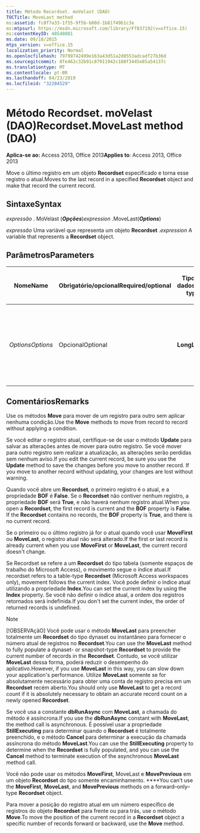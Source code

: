 ```yaml
---
title: Método Recordset. moVelast (DAO)
TOCTitle: MoveLast method
ms:assetid: fc0f7a33-1f55-9f5b-b00d-1b81f49b1c3e
ms:mtpsurl: https://msdn.microsoft.com/library/Ff837192(v=office.15)
ms:contentKeyID: 48548881
ms.date: 09/18/2015
mtps_version: v=office.15
localization_priority: Normal
ms.openlocfilehash: 79799742499e163a43d51a2d8553adcadf27b36d
ms.sourcegitcommit: 8fe462c32b91c87911942c188f3445e85a54137c
ms.translationtype: MT
ms.contentlocale: pt-BR
ms.lasthandoff: 04/23/2019
ms.locfileid: "32284529"
---
```

# <a name="recordsetmovelast-method-dao"></a><span data-ttu-id="c929f-102">Método Recordset. moVelast (DAO)</span><span class="sxs-lookup"><span data-stu-id="c929f-102">Recordset.MoveLast method (DAO)</span></span>

<span data-ttu-id="c929f-103">**Aplica-se ao:** Access 2013, Office 2013</span><span class="sxs-lookup"><span data-stu-id="c929f-103">**Applies to**: Access 2013, Office 2013</span></span>

<span data-ttu-id="c929f-104">Move o último registro em um objeto **Recordset** especificado e torna esse registro o atual.</span><span class="sxs-lookup"><span data-stu-id="c929f-104">Moves to the last record in a specified **Recordset** object and make that record the current record.</span></span>

## <a name="syntax"></a><span data-ttu-id="c929f-105">Sintaxe</span><span class="sxs-lookup"><span data-stu-id="c929f-105">Syntax</span></span>

<span data-ttu-id="c929f-106">*expressão* . MoVelast (***Opções***)</span><span class="sxs-lookup"><span data-stu-id="c929f-106">*expression* .MoveLast(***Options***)</span></span>

<span data-ttu-id="c929f-107">*expressão* Uma variável que representa um objeto **Recordset** .</span><span class="sxs-lookup"><span data-stu-id="c929f-107">*expression* A variable that represents a **Recordset** object.</span></span>

## <a name="parameters"></a><span data-ttu-id="c929f-108">Parâmetros</span><span class="sxs-lookup"><span data-stu-id="c929f-108">Parameters</span></span>

<table>
<colgroup>
<col style="width: 25%" />
<col style="width: 25%" />
<col style="width: 25%" />
<col style="width: 25%" />
</colgroup>
<thead>
<tr class="header">
<th><p><span data-ttu-id="c929f-109">Nome</span><span class="sxs-lookup"><span data-stu-id="c929f-109">Name</span></span></p></th>
<th><p><span data-ttu-id="c929f-110">Obrigatório/opcional</span><span class="sxs-lookup"><span data-stu-id="c929f-110">Required/optional</span></span></p></th>
<th><p><span data-ttu-id="c929f-111">Tipo de dados</span><span class="sxs-lookup"><span data-stu-id="c929f-111">Data type</span></span></p></th>
<th><p><span data-ttu-id="c929f-112">Descrição</span><span class="sxs-lookup"><span data-stu-id="c929f-112">Description</span></span></p></th>
</tr>
</thead>
<tbody>
<tr class="odd">
<td><p><span data-ttu-id="c929f-113"><em>Options</em></span><span class="sxs-lookup"><span data-stu-id="c929f-113"><em>Options</em></span></span></p></td>
<td><p><span data-ttu-id="c929f-114">Opcional</span><span class="sxs-lookup"><span data-stu-id="c929f-114">Optional</span></span></p></td>
<td><p><span data-ttu-id="c929f-115"><strong>Long</strong></span><span class="sxs-lookup"><span data-stu-id="c929f-115"><strong>Long</strong></span></span></p></td>
<td><p><span data-ttu-id="c929f-116">Defina para <strong>dbRunAsync</strong> para executar a chamada de <strong>MoveLast</strong> de forma assíncrona.</span><span class="sxs-lookup"><span data-stu-id="c929f-116">Set to <strong>dbRunAsync</strong> to rune the call to <strong>MoveLast</strong> asynchronously.</span></span></p></td>
</tr>
</tbody>
</table>


## <a name="remarks"></a><span data-ttu-id="c929f-117">Comentários</span><span class="sxs-lookup"><span data-stu-id="c929f-117">Remarks</span></span>

<span data-ttu-id="c929f-118">Use os métodos **Move** para mover de um registro para outro sem aplicar nenhuma condição.</span><span class="sxs-lookup"><span data-stu-id="c929f-118">Use the **Move** methods to move from record to record without applying a condition.</span></span>

<span data-ttu-id="c929f-p101">Se você editar o registro atual, certifique-se de usar o método **Update** para salvar as alterações antes de mover para outro registro. Se você mover para outro registro sem realizar a atualização, as alterações serão perdidas sem nenhum aviso.</span><span class="sxs-lookup"><span data-stu-id="c929f-p101">If you edit the current record, be sure you use the **Update** method to save the changes before you move to another record. If you move to another record without updating, your changes are lost without warning.</span></span>

<span data-ttu-id="c929f-p102">Quando você abre um **Recordset**, o primeiro registro é o atual, e a propriedade **BOF** é **False**. Se o **Recordset** não contiver nenhum registro, a propriedade **BOF** será **True**, e não haverá nenhum registro atual.</span><span class="sxs-lookup"><span data-stu-id="c929f-p102">When you open a **Recordset**, the first record is current and the **BOF** property is **False**. If the **Recordset** contains no records, the **BOF** property is **True**, and there is no current record.</span></span>

<span data-ttu-id="c929f-123">Se o primeiro ou o último registro já for o atual quando você usar **MoveFirst** ou **MoveLast**, o registro atual não será alterado.</span><span class="sxs-lookup"><span data-stu-id="c929f-123">If the first or last record is already current when you use **MoveFirst** or **MoveLast**, the current record doesn't change.</span></span>

<span data-ttu-id="c929f-124">Se Recordset se refere a um **Recordset** do tipo tabela (somente espaços de trabalho do Microsoft Access), o movimento segue o índice atual.</span><span class="sxs-lookup"><span data-stu-id="c929f-124">If recordset refers to a table-type **Recordset** (Microsoft Access workspaces only), movement follows the current index.</span></span> <span data-ttu-id="c929f-125">Você pode definir o índice atual utilizando a propriedade **Index**.</span><span class="sxs-lookup"><span data-stu-id="c929f-125">You can set the current index by using the **Index** property.</span></span> <span data-ttu-id="c929f-126">Se você não definir o índice atual, a ordem dos registros retornados será indefinida.</span><span class="sxs-lookup"><span data-stu-id="c929f-126">If you don't set the current index, the order of returned records is undefined.</span></span>

> [!NOTE]
> <span data-ttu-id="c929f-127">[!OBSERVAçãO] Você pode usar o método **MoveLast** para preencher totalmente um **Recordset** do tipo dynaset ou instantâneo para fornecer o número atual de registros no **Recordset**.</span><span class="sxs-lookup"><span data-stu-id="c929f-127">You can use the **MoveLast** method to fully populate a dynaset- or snapshot-type **Recordset** to provide the current number of records in the **Recordset**.</span></span> <span data-ttu-id="c929f-128">Contudo, se você utilizar **MoveLast** dessa forma, poderá reduzir o desempenho do aplicativo.</span><span class="sxs-lookup"><span data-stu-id="c929f-128">However, if you use **MoveLast** in this way, you can slow down your application's performance.</span></span> <span data-ttu-id="c929f-129">Utilize **MoveLast** somente se for absolutamente necessário para obter uma conta de registro precisa em um **Recordset** recém aberto.</span><span class="sxs-lookup"><span data-stu-id="c929f-129">You should only use **MoveLast** to get a record count if it is absolutely necessary to obtain an accurate record count on a newly opened **Recordset**.</span></span> 
> 
> <span data-ttu-id="c929f-130">Se você usa a constante **dbRunAsync** com **MoveLast**, a chamada do método é assíncrona.</span><span class="sxs-lookup"><span data-stu-id="c929f-130">If you use the **dbRunAsync** constant with **MoveLast**, the method call is asynchronous.</span></span> <span data-ttu-id="c929f-131">É possível usar a propriedade **StillExecuting** para determinar quando o **Recordset** é totalmente preenchido, e o método **Cancel** para determinar a execução da chamada assíncrona do método **MoveLast**.</span><span class="sxs-lookup"><span data-stu-id="c929f-131">You can use the **StillExecuting** property to determine when the **Recordset** is fully populated, and you can use the **Cancel** method to terminate execution of the asynchronous **MoveLast** method call.</span></span>

<span data-ttu-id="c929f-132">Você não pode usar os métodos **MoveFirst**, MoveLast e **MovePrevious** em um objeto **Recordset** do tipo somente encaminhamento. \*\*\*\*</span><span class="sxs-lookup"><span data-stu-id="c929f-132">You can't use the **MoveFirst**, **MoveLast**, and **MovePrevious** methods on a forward–only–type **Recordset** object.</span></span>

<span data-ttu-id="c929f-133">Para mover a posição do registro atual em um número específico de registros do objeto **Recordset** para frente ou para trás, use o método **Move**.</span><span class="sxs-lookup"><span data-stu-id="c929f-133">To move the position of the current record in a **Recordset** object a specific number of records forward or backward, use the **Move** method.</span></span>

